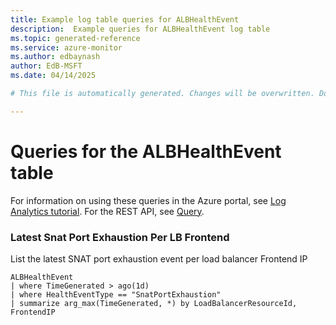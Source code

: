 ```yaml
---
title: Example log table queries for ALBHealthEvent
description:  Example queries for ALBHealthEvent log table
ms.topic: generated-reference
ms.service: azure-monitor
ms.author: edbaynash
author: EdB-MSFT
ms.date: 04/14/2025

# This file is automatically generated. Changes will be overwritten. Do not change this file directly. 

---
```


# Queries for the ALBHealthEvent table

For information on using these queries in the Azure portal, see [Log Analytics tutorial](/azure/azure-monitor/logs/log-analytics-tutorial). For the REST API, see [Query](/rest/api/loganalytics/query).


### Latest Snat Port Exhaustion Per LB Frontend  


List the latest SNAT port exhaustion event per load balancer Frontend IP  

```query
ALBHealthEvent
| where TimeGenerated > ago(1d)
| where HealthEventType == "SnatPortExhaustion"
| summarize arg_max(TimeGenerated, *) by LoadBalancerResourceId, FrontendIP
```

